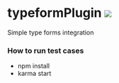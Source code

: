# typeformPlugin ![](https://api.travis-ci.org/BuildFire/typeformPlugin.svg)

Simple type forms integration 

### How to run test cases
- npm install
- karma start